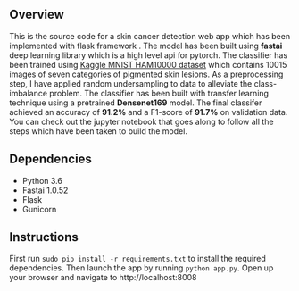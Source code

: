 ## Overview

This is the source code for a skin cancer detection web app which has been implemented with flask framework . The model has been built using **fastai** deep learning library which is a high level api for pytorch. The classifier has been trained using [Kaggle MNIST HAM10000 dataset](https://www.kaggle.com/kmader/skin-cancer-mnist-ham10000) which contains 10015 images of seven categories of pigmented skin lesions. As a preprocessing step, I have applied random undersampling to data to alleviate the class-imbalance problem. The classifier has been built with transfer learning technique using a pretrained **Densenet169** model. The final classifer achieved an accuracy of **91.2%** and a F1-score of **91.7%** on validation data. You can check out the jupyter notebook that goes along to follow all the steps which have been taken to build the model.



## Dependencies

- Python 3.6 <br/>
- Fastai 1.0.52 <br/>
- Flask <br/>
- Gunicorn

## Instructions
First run `sudo pip install -r requirements.txt` to install the required dependencies. Then launch the app by running `python app.py`. Open up your browser and navigate to http://localhost:8008
